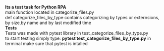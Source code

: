 **Its a test task for Python RPA** <br>
main function located in categorize_files.py <br>
def categorize_files_by_type contains categorizing by types or externsions, by size,by name and by last modified time <br>
**Tests** <br>
Tests was made with pytest library in test_categorize_files_by_type.py <br>
to start testing simply type: **pytest test_categorize_files_by_type.py** in terminal make sure that pytest is intalled
